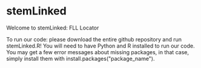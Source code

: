 # stemLinked

Welcome to stemLinked: FLL Locator

To run our code: please download the entire github repository and run stemLinked.R! 
You will need to have Python and R installed to run our code.
You may get a few error messages about missing packages, in that case, simply install them with install.packages("package_name").
